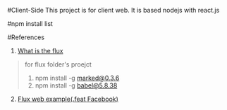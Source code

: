#Client-Side
This project is for client web. It is based nodejs with react.js

#npm install list




#References
1. [What is the flux](http://haruair.github.io/flux/docs/overview.html)
> for flux folder's proejct
>
>1. npm install -g marked@0.3.6
>2. npm install -g babel@5.8.38
2. [Flux web example(.feat Facebook)](https://github.com/facebook/flux/tree/master/examples/flux-todomvc/)
